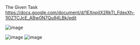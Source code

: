 The Given Task
https://docs.google.com/document/d/1EXnpjIX2RkTI_FdexXh-1l0ZTCJcE_ABw0N7Qu94LBk/edit

![image](https://github.com/Imrnkhan/TCI_Digtial_abs_Assmnt/assets/95843558/3c4eaeb6-2624-4b87-81dc-711fafee4f8b)

![image](https://github.com/Imrnkhan/TCI_Digtial_abs_Assmnt/assets/95843558/a752aef0-8899-4477-bed9-69edf003d94b)
![image](https://github.com/Imrnkhan/TCI_Digtial_abs_Assmnt/assets/95843558/68ae47b4-bd22-4b5b-af8f-482b1f1cb51c)

